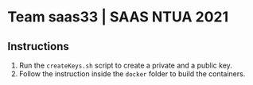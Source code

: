 # Team saas33 | SAAS NTUA 2021

## Instructions

1) Run the `createKeys.sh` script to create a private and a public key.
2) Follow the instruction inside the `docker` folder to build the containers.